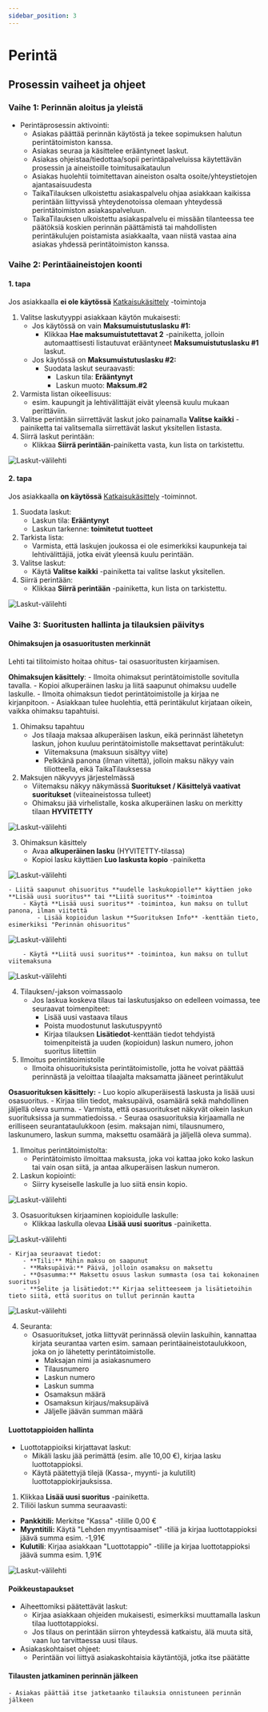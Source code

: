 ```yaml
---
sidebar_position: 3
---
```


# Perintä

<!-- ## Yleiset periaatteet

- Palvelun roolit:
    - TaikaTilaus (Asiakaspalvelu): Vastaa ohjelmistosta, tietokannasta ja automaatiosta.
    - Asiakas/Perintätoimisto: Vastaa rekisterin sisällöstä ja perintäprosessin päätöksistä, mukaan lukien perintäkulujen ja ohimaksujen käsittely.
- GDPR-vaatimukset: TaikaTilaus toimii tietojen käsittelijänä, ja asiakkaalla tai lehdellä on vastuu tallennetuista tiedoista. -->

## Prosessin vaiheet ja ohjeet

### Vaihe 1: Perinnän aloitus ja yleistä
- Perintäprosessin aktivointi:
    - Asiakas päättää perinnän käytöstä ja tekee sopimuksen halutun perintätoimiston kanssa.
    - Asiakas seuraa ja käsittelee erääntyneet laskut.
    - Asiakas ohjeistaa/tiedottaa/sopii perintäpalveluissa käytettävän prosessin ja aineistoille toimitusaikataulun
    - Asiakas huolehtii toimitettavan aineiston osalta osoite/yhteystietojen ajantasaisuudesta
    - TaikaTilauksen ulkoistettu asiakaspalvelu ohjaa asiakkaan kaikissa perintään liittyvissä yhteydenotoissa olemaan yhteydessä perintätoimiston asiakaspalveluun.
    - TaikaTilauksen ulkoistettu asiakaspalvelu ei missään tilanteessa tee päätöksiä koskien perinnän päättämistä tai mahdollisten perintäkulujen poistamista asiakkaalta, vaan niistä vastaa aina asiakas yhdessä perintätoimiston kanssa. 

### Vaihe 2: Perintäaineistojen koonti

#### 1. tapa

Jos asiakkaalla **ei ole käytössä** [Katkaisukäsittely](https://support.taikatilaus.fi/docs/ohjeet/tilaustenhallinta/tilaukset#tilauksen-katkaisu-maksamattomana) -toimintoja
    
1. Valitse laskutyyppi asiakkaan käytön mukaisesti:
    - Jos käytössä on vain **Maksumuistutuslasku #1:**
        - Klikkaa **Hae maksumuistutettavat 2** -painiketta, jolloin automaattisesti listautuvat erääntyneet **Maksumuistutuslasku #1** laskut.
    - Jos käytössä on **Maksumuistutuslasku #2:**
        - Suodata laskut seuraavasti:
            - Laskun tila: **Erääntynyt**
            - Laskun muoto: **Maksum.#2**
2. Varmista listan oikeellisuus:
    - esim. kaupungit ja lehtivälittäjät eivät yleensä kuulu mukaan perittäviin.
3. Valitse perintään siirrettävät laskut joko painamalla **Valitse kaikki** -painiketta tai valitsemalla siirrettävät laskut yksitellen listasta.
4. Siirrä laskut perintään:
    - Klikkaa **Siirrä perintään**-painiketta vasta, kun lista on tarkistettu.

![Laskut-välilehti](/img/ohjeet/perinta4.png)
    
#### 2. tapa

Jos asiakkaalla **on käytössä** [Katkaisukäsittely](https://support.taikatilaus.fi/docs/ohjeet/tilaustenhallinta/tilaukset#tilauksen-katkaisu-maksamattomana) -toiminnot.

1. Suodata laskut:
    - Laskun tila: **Erääntynyt**
    - Laskun tarkenne: **toimitetut tuotteet**
2. Tarkista lista:
    - Varmista, että laskujen joukossa ei ole esimerkiksi kaupunkeja tai lehtivälittäjiä, jotka eivät yleensä kuulu perintään.
3. Valitse laskut:
    - Käytä **Valitse kaikki** -painiketta tai valitse laskut yksitellen.
4. Siirrä perintään:
    - Klikkaa **Siirrä perintään** -painiketta, kun lista on tarkistettu.

![Laskut-välilehti](/img/ohjeet/perinta5.png)

### Vaihe 3: Suoritusten hallinta ja tilauksien päivitys

#### Ohimaksujen ja osasuoritusten merkinnät

Lehti tai tilitoimisto hoitaa ohitus- tai osasuoritusten kirjaamisen.

**Ohimaksujen käsittely**:
    - Ilmoita ohimaksut perintätoimistolle sovitulla tavalla.
    - Kopioi alkuperäinen lasku ja liitä saapunut ohimaksu uudelle laskulle.
    - Ilmoita ohimaksun tiedot perintätoimistolle ja kirjaa ne kirjanpitoon.
    - Asiakkaan tulee huolehtia, että perintäkulut kirjataan oikein, vaikka ohimaksu tapahtuisi.

1. Ohimaksu tapahtuu
    - Jos tilaaja maksaa alkuperäisen laskun, eikä perinnäst lähetetyn laskun, johon kuuluu perintätoimistolle maksettavat perintäkulut:
        - Viitemaksuna (maksuun sisältyy viite)
        - Pelkkänä panona (ilman viitettä), jolloin maksu näkyy vain tiliotteella, eikä TaikaTilauksessa
2. Maksujen näkyvyys järjestelmässä
    - Viitemaksu näkyy näkymässä **Suoritukset / Käsittelyä vaativat suoritukset** (viiteaineistossa tulleet)
    - Ohimaksu jää virhelistalle, koska alkuperäinen lasku on merkitty tilaan **HYVITETTY**

![Laskut-välilehti](/img/ohjeet/perinta12.png)

3. Ohimaksun käsittely
    - Avaa **alkuperäinen lasku** (HYVITETTY-tilassa)
    - Kopioi lasku käyttäen **Luo laskusta kopio** -painiketta

![Laskut-välilehti](/img/ohjeet/perinta11.png)

    - Liitä saapunut ohisuoritus **uudelle laskukopiolle** käyttäen joko **Lisää uusi suoritus** tai **Liitä suoritus** -toimintoa
        - Käytä **Lisää uusi suoritus** -toimintoa, kun maksu on tullut panona, ilman viitettä
            - Lisää kopioidun laskun **Suorituksen Info** -kenttään tieto, esimerkiksi "Perinnän ohisuoritus"

![Laskut-välilehti](/img/ohjeet/perinta10.png)

        - Käytä **Liitä uusi suoritus** -toimintoa, kun maksu on tullut viitemaksuna

![Laskut-välilehti](/img/ohjeet/perinta9.png)


4. Tilauksen/-jakson voimassaolo
    - Jos laskua koskeva tilaus tai laskutusjakso on edelleen voimassa, tee seuraavat toimenpiteet:
        - Lisää uusi vastaava tilaus
        - Poista muodostunut laskutuspyyntö
        - Kirjaa tilauksen **Lisätiedot**-kenttään tiedot tehdyistä toimenpiteistä ja uuden (kopioidun) laskun numero, johon suoritus liitettiin
5. Ilmoitus perintätoimistolle
    - Ilmoita ohisuorituksista perintätoimistolle, jotta he voivat päättää perinnästä ja veloittaa tilaajalta maksamatta jääneet perintäkulut

**Osasuorituksen käsittely:**
    - Luo kopio alkuperäisestä laskusta ja lisää uusi osasuoritus.
    - Kirjaa tilin tiedot, maksupäivä, osamäärä sekä mahdollinen jäljellä oleva summa.
    - Varmista, että osasuoritukset näkyvät oikein laskun suorituksissa ja summatiedoissa.
    - Seuraa osasuorituksia kirjaamalla ne erilliseen seurantataulukkoon (esim. maksajan nimi, tilausnumero, laskunumero, laskun summa, maksettu osamäärä ja jäljellä oleva summa).

1. Ilmoitus perintätoimistolta:
    - Perintätoimisto ilmoittaa maksusta, joka voi kattaa joko koko laskun tai vain osan siitä, ja antaa alkuperäisen laskun numeron.
2. Laskun kopiointi:
    - Siirry kyseiselle laskulle ja luo siitä ensin kopio.

![Laskut-välilehti](/img/ohjeet/perinta11.png)

3. Osasuorituksen kirjaaminen kopioidulle laskulle:
    - Klikkaa laskulla olevaa **Lisää uusi suoritus** -painiketta.

![Laskut-välilehti](/img/ohjeet/perinta7.png)

    - Kirjaa seuraavat tiedot:
        - **Tili:** Mihin maksu on saapunut
        - **Maksupäivä:** Päivä, jolloin osamaksu on maksettu
        - **Osasumma:** Maksettu osuus laskun summasta (osa tai kokonainen suoritus)
        - **Selite ja lisätiedot:** Kirjaa selitteeseem ja lisätietoihin tieto siitä, että suoritus on tullut perinnän kautta

![Laskut-välilehti](/img/ohjeet/perinta8.png)

4. Seuranta:
    - Osasuoritukset, jotka liittyvät perinnässä oleviin laskuihin, kannattaa kirjata seurantaa varten esim. samaan perintäaineistotaulukkoon, joka on jo lähetetty perintätoimistolle.
        - Maksajan nimi ja asiakasnumero
        - Tilausnumero
        - Laskun numero
        - Laskun summa
        - Osamaksun määrä
        - Osamaksun kirjaus/maksupäivä
        - Jäljelle jäävän summan määrä

#### Luottotappioiden hallinta

- Luottotappioiksi kirjattavat laskut:
    - Mikäli lasku jää perimättä (esim. alle 10,00 €), kirjaa lasku luottotappioksi.
    - Käytä päätettyjä tilejä (Kassa-, myynti- ja kulutilit) luottotappiokirjauksissa.

1. Klikkaa **Lisää uusi suoritus** -painiketta.
2. Tiliöi laskun summa seuraavasti:
- **Pankkitili:** Merkitse "Kassa" -tilille 0,00 €
- **Myyntitili:** Käytä "Lehden myyntisaamiset" -tiliä ja kirjaa luottotappioksi jäävä summa esim. -1,91€
- **Kulutili**: Kirjaa asiakkaan "Luottotappio" -tilille ja kirjaa luottotappioksi jäävä summa esim. 1,91€

![Laskut-välilehti](/img/ohjeet/perinta6.png)

#### Poikkeustapaukset

- Aiheettomiksi päätettävät laskut:
    - Kirjaa asiakkaan ohjeiden mukaisesti, esimerkiksi muuttamalla laskun tilaa luottotappioksi.
    - Jos tilaus on perintään siirron yhteydessä katkaistu, älä muuta sitä, vaan luo tarvittaessa uusi tilaus.
- Asiakaskohtaiset ohjeet:
    - Perintään voi liittyä asiakaskohtaisia käytäntöjä, jotka itse päätätte

#### Tilausten jatkaminen perinnän jälkeen
    - Asiakas päättää itse jatketaanko tilauksia onnistuneen perinnän jälkeen

<!--  ### Vaihe 4: Raportointi
- Raporttien laatiminen:
    - Tuota automaattiset ja räätälöidyt raportit kirjanpitoa varten.
    - Raportoi perintään siirretyt laskut ja perintätoimiston tekemät toimenpiteet asiakalle säännöllisesti (esim. kuukausittain).-->


